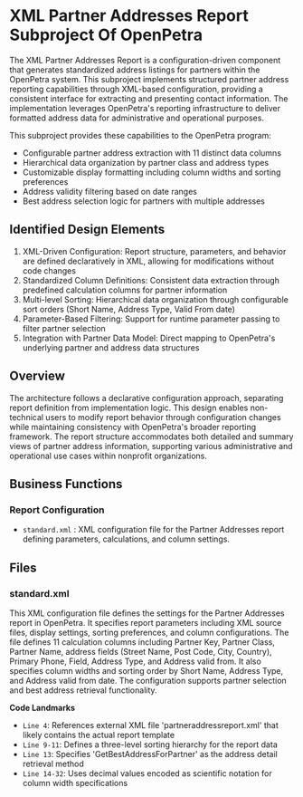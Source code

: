 # XML Partner Addresses Report Subproject Of OpenPetra

The XML Partner Addresses Report is a configuration-driven component that generates standardized address listings for partners within the OpenPetra system. This subproject implements structured partner address reporting capabilities through XML-based configuration, providing a consistent interface for extracting and presenting contact information. The implementation leverages OpenPetra's reporting infrastructure to deliver formatted address data for administrative and operational purposes.

This subproject provides these capabilities to the OpenPetra program:

- Configurable partner address extraction with 11 distinct data columns
- Hierarchical data organization by partner class and address types
- Customizable display formatting including column widths and sorting preferences
- Address validity filtering based on date ranges
- Best address selection logic for partners with multiple addresses

## Identified Design Elements

1. XML-Driven Configuration: Report structure, parameters, and behavior are defined declaratively in XML, allowing for modifications without code changes
2. Standardized Column Definitions: Consistent data extraction through predefined calculation columns for partner information
3. Multi-level Sorting: Hierarchical data organization through configurable sort orders (Short Name, Address Type, Valid From date)
4. Parameter-Based Filtering: Support for runtime parameter passing to filter partner selection
5. Integration with Partner Data Model: Direct mapping to OpenPetra's underlying partner and address data structures

## Overview
The architecture follows a declarative configuration approach, separating report definition from implementation logic. This design enables non-technical users to modify report behavior through configuration changes while maintaining consistency with OpenPetra's broader reporting framework. The report structure accommodates both detailed and summary views of partner address information, supporting various administrative and operational use cases within nonprofit organizations.

## Business Functions

### Report Configuration
- `standard.xml` : XML configuration file for the Partner Addresses report defining parameters, calculations, and column settings.

## Files
### standard.xml

This XML configuration file defines the settings for the Partner Addresses report in OpenPetra. It specifies report parameters including XML source files, display settings, sorting preferences, and column configurations. The file defines 11 calculation columns including Partner Key, Partner Class, Partner Name, address fields (Street Name, Post Code, City, Country), Primary Phone, Field, Address Type, and Address valid from. It also specifies column widths and sorting order by Short Name, Address Type, and Address valid from date. The configuration supports partner selection and best address retrieval functionality.

 **Code Landmarks**
- `Line 4`: References external XML file 'partneraddressreport.xml' that likely contains the actual report template
- `Line 9-11`: Defines a three-level sorting hierarchy for the report data
- `Line 13`: Specifies 'GetBestAddressForPartner' as the address detail retrieval method
- `Line 14-32`: Uses decimal values encoded as scientific notation for column width specifications

[Generated by the Sage AI expert workbench: 2025-03-30 02:22:57  https://sage-tech.ai/workbench]: #